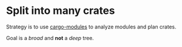 # Split into many crates

Strategy is to use [cargo-modules](https://github.com/regexident/cargo-modules) to analyze modules and plan crates.

Goal is a *broad* and **not** a *deep* tree.